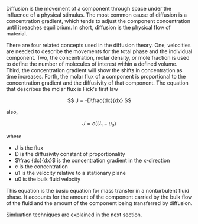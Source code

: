 

Diffusion is the movement of a component through space under the influence of a physical stimulus.  The most common cause of diffusion is a concentration gradient, which tends to adjust the component concentration until it reaches equilibrium.  In short, diffusion is the physical flow of material.  

There are four related concepts used in the diffusion theory.  One, velocities are needed to describe the movements for the total phase and the individual component.  Two, the concentration, molar density, or mole fraction is used to define the number of molecules of interest within a defined volume. Third, the concentration gradient will show the shifts in concentration as time increases. Forth, the molar flux of a component is proportional to the concentration gradient and the diffusivity of that component.  The equation that describes the molar flux is Fick's first law

$$
J = -D\frac{dc}{dx}
$$

also,



$$
J = c\left (U_1 - u_0\right )
$$

where

* J is the flux
* D is the diffusivity constant of proportionality
* $\frac {dc}{dx}$ is the concentration gradient in the x-direction
* c is the concentration
* u1 is the velocity relative to a stationary plane
* u0 is the bulk fluid velocity

This equation is the basic equation for mass transfer in a nonturbulent fluid phase.  It accounts for the amount of the component carried by the bulk flow of the fluid and the amount of the component being transferred by diffusion.

Simluation techniques are explained in the next section.